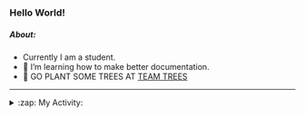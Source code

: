 ### Hello World!

##### About:
- Currently I am a student.
- 🌱 I’m learning how to make better documentation.
- 🌱 GO PLANT SOME TREES AT [TEAM TREES](https://teamtrees.org/)

---
<details>
  <summary>:zap: My Activity:</summary>
  
<!--START_SECTION:waka-->
![Code Time](http://img.shields.io/badge/Code%20Time-1%2C203%20hrs%2026%20mins-blue)

**I'm a Night 🦉** 

```text
🌞 Morning                1868 commits        ███░░░░░░░░░░░░░░░░░░░░░░   10.05 % 
🌆 Daytime                6338 commits        █████████░░░░░░░░░░░░░░░░   34.10 % 
🌃 Evening                5329 commits        ███████░░░░░░░░░░░░░░░░░░   28.67 % 
🌙 Night                  5054 commits        ███████░░░░░░░░░░░░░░░░░░   27.19 % 
```
📅 **I'm Most Productive on Wednesday** 

```text
Monday                   2617 commits        ████░░░░░░░░░░░░░░░░░░░░░   14.08 % 
Tuesday                  2532 commits        ███░░░░░░░░░░░░░░░░░░░░░░   13.62 % 
Wednesday                4360 commits        ██████░░░░░░░░░░░░░░░░░░░   23.45 % 
Thursday                 2397 commits        ███░░░░░░░░░░░░░░░░░░░░░░   12.89 % 
Friday                   1955 commits        ███░░░░░░░░░░░░░░░░░░░░░░   10.52 % 
Saturday                 1619 commits        ██░░░░░░░░░░░░░░░░░░░░░░░   08.71 % 
Sunday                   3109 commits        ████░░░░░░░░░░░░░░░░░░░░░   16.72 % 
```


📊 **This Week I Spent My Time On** 

```text
🔥 Editors: 
VS Code                  1 hr 55 mins        █████████████░░░░░░░░░░░░   53.98 % 
IntelliJ                 1 hr 38 mins        ████████████░░░░░░░░░░░░░   46.02 % 

🐱‍💻 Projects: 
givbacks-admin           1 hr 42 mins        ████████████░░░░░░░░░░░░░   47.91 % 
demo                     1 hr 36 mins        ███████████░░░░░░░░░░░░░░   44.87 % 
giveth-dapps-v2          13 mins             ██░░░░░░░░░░░░░░░░░░░░░░░   06.06 % 
Unknown Project          2 mins              ░░░░░░░░░░░░░░░░░░░░░░░░░   00.93 % 
CSE224-Fundamentals-of-An0 secs              ░░░░░░░░░░░░░░░░░░░░░░░░░   00.22 % 
```


 Last Updated on 21/09/2023 20:11:32 UTC
<!--END_SECTION:waka-->
</details>
